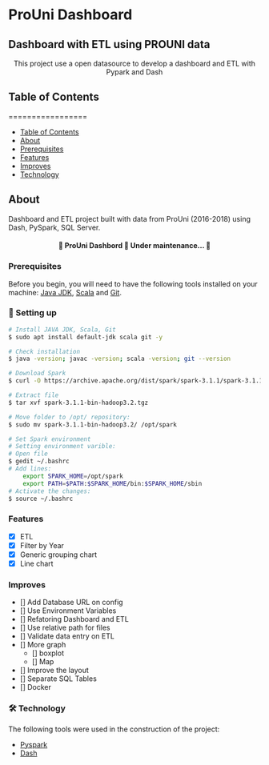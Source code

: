# ProUni Dashboard
## Dashboard with ETL using PROUNI data
<p align="center">This project use a open datasource to develop a dashboard and ETL with Pypark and Dash</p>

## Table of Contents
=================
<!--ts-->
   * [Table of Contents](#Table-of-Contents)
   * [About](#About)
   * [Prerequisites](#Prerequisites)
   * [Features](#Features)
   * [Improves](#Improves)
   * [Technology](#Technology)
<!--te-->
## About
Dashboard and ETL project built with data from ProUni (2016-2018) using Dash, PySpark, SQL Server.
<h4 align="center"> 
	🚧  ProUni Dashbord  🚀 Under maintenance...  🚧
</h4>

### Prerequisites


Before you begin, you will need to have the following tools installed on your machine:
[Java JDK](https://www.oracle.com/br/java/technologies/javase-jdk11-downloads.html), [Scala](https://www.scala-lang.org/download/) and [Git](https://git-scm.com/). 

### 🎲 Setting up

```bash
# Install JAVA JDK, Scala, Git 
$ sudo apt install default-jdk scala git -y 

# Check installation
$ java -version; javac -version; scala -version; git --version 

# Download Spark
$ curl -O https://archive.apache.org/dist/spark/spark-3.1.1/spark-3.1.1-bin-hadoop3.2.tgz

# Extract file
$ tar xvf spark-3.1.1-bin-hadoop3.2.tgz

# Move folder to /opt/ repository:
$ sudo mv spark-3.1.1-bin-hadoop3.2/ /opt/spark 

# Set Spark environment
# Setting environment varible:
# Open file
$ gedit ~/.bashrc
# Add lines:
    export SPARK_HOME=/opt/spark
    export PATH=$PATH:$SPARK_HOME/bin:$SPARK_HOME/sbin
# Activate the changes:
$ source ~/.bashrc
```

### Features

- [x] ETL
- [x] Filter by Year
- [x] Generic grouping chart
- [x] Line chart

### Improves


- [] Add Database URL on config
- [] Use Environment Variables
- [] Refatoring Dashboard and ETL
- [] Use relative path for files
- [] Validate data entry on ETL
- [] More graph
   - [] boxplot
   - [] Map
- [] Improve the layout
- [] Separate SQL Tables
- [] Docker

### 🛠 Technology

The following tools were used in the construction of the project:

- [Pyspark](https://spark.apache.org/docs/latest/api/python/)
- [Dash](https://dash.plotly.com/)

